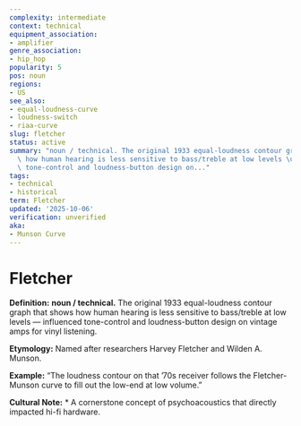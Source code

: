 ```yaml
---
complexity: intermediate
context: technical
equipment_association:
- amplifier
genre_association:
- hip_hop
popularity: 5
pos: noun
regions:
- US
see_also:
- equal-loudness-curve
- loudness-switch
- riaa-curve
slug: fletcher
status: active
summary: "noun / technical. The original 1933 equal-loudness contour graph that shows\
  \ how human hearing is less sensitive to bass/treble at low levels \u2014 influenced\
  \ tone-control and loudness-button design on..."
tags:
- technical
- historical
term: Fletcher
updated: '2025-10-06'
verification: unverified
aka:
- Munson Curve
---
```


# Fletcher

**Definition:** **noun / technical.** The original 1933 equal-loudness contour graph that shows how human hearing is less sensitive to bass/treble at low levels — influenced tone-control and loudness-button design on vintage amps for vinyl listening.

**Etymology:** Named after researchers Harvey Fletcher and Wilden A. Munson.

**Example:** “The loudness contour on that ’70s receiver follows the Fletcher-Munson curve to fill out the low-end at low volume.”

**Cultural Note:** * A cornerstone concept of psychoacoustics that directly impacted hi-fi hardware.

